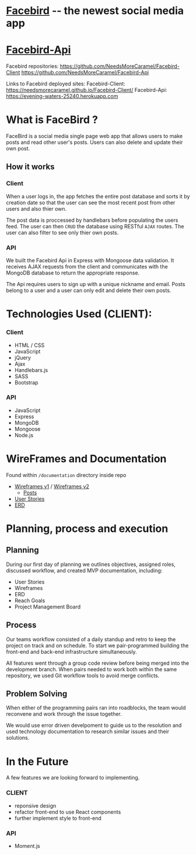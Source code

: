 

# [Facebird](https://needsmorecaramel.github.io/Facebird-Client/) -- the newest social media app

# [Facebird-Api](https://github.com/NeedsMoreCaramel/Facebird-Api)

Facebird repositories:
https://github.com/NeedsMoreCaramel/Facebird-Client  https://github.com/NeedsMoreCaramel/Facebird-Api

Links to Facebird deployed sites: Facebird-Client: https://needsmorecaramel.github.io/Facebird-Client/ Facebird-Api: https://evening-waters-25240.herokuapp.com

# What is FaceBird ?
FaceBird is a social media single page web app that allows users to make posts and read other user's posts. Users can also delete and update their own post.
## How it works
### Client

When a user logs in, the app fetches the entire post database and sorts it by creation date so that the user can see the most recent post from other users and also thier own.

The post data is proccessed by handlebars before populating the users feed. The user can then ```CRUD``` the database using RESTful ```AJAX``` routes. The user can also filter to see only thier own posts.

### API

We built the Facebird Api in Express with Mongoose data validation. It receives AJAX requests from the client and communicates with the MongoDB database to return the appropriate response.

The Api requires users to sign up with a unique nickname and email. Posts belong to a user and a user can only edit and delete their own posts.

# Technologies Used (CLIENT):
### Client
 * HTML / CSS
 * JavaScript
 * jQuery
 * Ajax
 * Handlebars.js
 * SASS
 * Bootstrap

### API
* JavaScript
* Express
* MongoDB
* Mongoose
* Node.js


# WireFrames and Documentation

Found within ```/documentation``` directory inside repo

* [Wireframes v1](https://imgur.com/UbpUUZG) / [Wireframes v2](https://imgur.com/x3gyeYz)
    * [Posts](https://imgur.com/ZvhaDcE)
* [User Stories](https://imgur.com/HfyhE5S)
* [ERD](https://imgur.com/JbdPLBn)

# Planning, process and execution

## Planning
During our first day of planning we outlines objectives, assigned roles, discussed workflow, and created MVP documentation, including:
 * User Stories
 * Wireframes
 * ERD
 * Reach Goals
 * Project Management Board

## Process
Our teams workflow consisted of a daily standup and retro to keep the project on track and on schedule. To start we pair-programmed building the front-end and back-end infrastructure simultaneously.


All features went through a group code review before being merged into the development branch.
When pairs needed to work both within the same repository, we used Git workflow tools to avoid merge conflicts.

## Problem Solving
When either of the programming pairs ran into roadblocks, the team would reconvene and work through the issue together.

We would use error driven develpoment to guide us to the resolution and used technology documentation to research similar issues and their solutions.


# In the Future
A few features we are looking forward to implementing.
### CLIENT
- reponsive design
- refactor front-end to use React components
- further implement style to front-end
### API
- Moment.js

